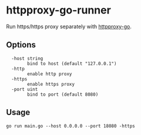 httpproxy-go-runner
===============

Run https/https proxy separately with [httpproxy-go](https://github.com/a0s/httpproxy-go).

Options
-------

```shell script
  -host string
        bind to host (default "127.0.0.1")
  -http
        enable http proxy
  -https
        enable https proxy
  -port uint
        bind to port (default 8080)
```

Usage
-----

```shell script
go run main.go --host 0.0.0.0 --port 18080 -https
```
